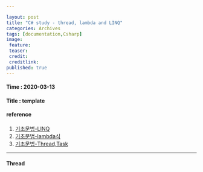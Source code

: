 ```yaml
---

layout: post
title: "C# study - thread, lambda and LINQ"
categories: Archives
tags: [documentation,Csharp]
image:
 feature:
 teaser:
 credit:
 creditlink:
published: true
---
```


#### Time : 2020-03-13
#### Title : template

#### reference

1. [기초문법-LINQ](https://nshj.tistory.com/entry/C-기초문법-10-LINQ-Language-INtergrated-Query?category=561875) 
2. [기초문법-lambda식](https://nshj.tistory.com/entry/C-기초문법-9-람다식Lambda-Expression-과-LINQ-Language-INtergrated-Query?category=561875)
3. [기초문법-Thread,Task](https://nshj.tistory.com/entry/C-기초문법-11-쓰레드Thread와-테스크Task?category=561875)

***
#### Thread 










